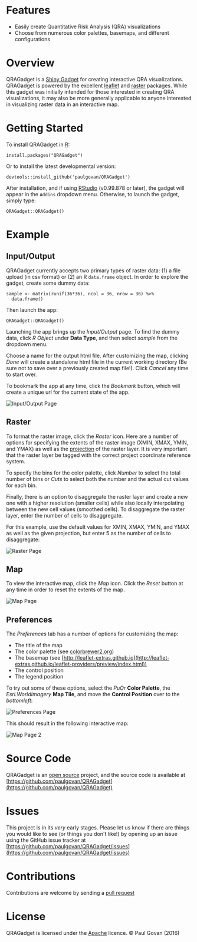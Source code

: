 # Features
* Easily create Quantitative Risk Analysis (QRA) visualizations
* Choose from numerous color palettes, basemaps, and different configurations

# Overview
QRAGadget is a [Shiny Gadget](http://shiny.rstudio.com/articles/gadgets.html) for creating interactive QRA visualizations. QRAGadget is powered by the excellent [leaflet](http://leafletjs.com/) and [raster](https://cran.r-project.org/package=raster) packages. While this gadget was initially intended for those interested in creating QRA visualizations, it may also be more generally applicable to anyone interested in visualizing raster data in an interactive map. 

# Getting Started
To install QRAGadget in [R](https://www.r-project.org):

```
install.packages("QRAGadget")
```

Or to install the latest developmental version:

```
devtools::install_github('paulgovan/QRAGadget')
```

After installation, and if using [RStudio](https://www.rstudio.com/products/rstudio/) (v0.99.878 or later), the gadget will appear in the `Addins` dropdown menu. Otherwise, to launch the gadget, simply type:

```
QRAGadget::QRAGadget()
```

# Example

## Input/Output

QRAGadget currently accepts two primary types of raster data: (1) a file upload (in csv format) or (2) an R `data.frame` object. In order to explore the gadget, create some dummy data:

```
sample <- matrix(runif(36*36), ncol = 36, nrow = 36) %>%
  data.frame()
```

Then launch the app:

```
QRAGadget::QRAGadget()
```

Launching the app brings up the *Input/Output* page. To find the dummy data, click *R Object* under **Data Type**, and then select *sample* from the dropdown menu.

Choose a name for the output html file. After customizing the map, clicking *Done* will create a standalone html file in the current working directory (Be sure not to save over a previously created map file!). Click *Cancel* any time to start over. 

To bookmark the app at any time, click the *Bookmark* button, which will create a unique url for the current state of the app.

![Input/Output Page](https://github.com/paulgovan/QRAGadget/blob/master/inst/images/InputOutput.PNG?raw=true)

## Raster

To format the raster image, click the *Raster* icon. Here are a number of options for specifying the extents of the raster image (XMIN, XMAX, YMIN, and YMAX) as well as the [projection](https://rstudio.github.io/leaflet/raster.html) of the raster layer. It is very important that the raster layer be tagged with the correct project coordinate reference system. 

To specify the bins for the color palette, click *Number* to select the total number of bins or *Cuts* to select both the number and the actual cut values for each bin.

Finally, there is an option to disaggregate the raster layer and create a new one with a higher resolution (smaller cells) while also locally interpolating between the new cell values (smoothed cells). To disaggregate the raster layer, enter the number of cells to disaggregate.

For this example, use the default values for XMIN, XMAX, YMIN, and YMAX as well as the given projection, but enter 5 as the number of cells to disaggregate:

![Raster Page](https://github.com/paulgovan/QRAGadget/blob/master/inst/images/raster.PNG?raw=true)

## Map

To view the interactive map, click the *Map* icon. Click the *Reset* button at any time in order to reset the extents of the map.

![Map Page](https://github.com/paulgovan/QRAGadget/blob/master/inst/images/map.PNG?raw=true)

## Preferences

The *Preferences* tab has a number of options for customizing the map:

* The title of the map
* The color palette (see [colorbrewer2.org](colorbrewer2.org))
* The basemap (see [http://leaflet-extras.github.io](http://leaflet-extras.github.io/leaflet-providers/preview/index.html))
* The control position
* The legend position

To try out some of these options, select the *PuOr* **Color Palette**, the *Esri.WorldImagery* **Map Tile**, and move the **Control Position** over to the *bottomleft*:

![Preferences Page](https://github.com/paulgovan/QRAGadget/blob/master/inst/images/preferences.PNG?raw=true)

This should result in the following interactive map:

![Map Page 2](https://github.com/paulgovan/QRAGadget/blob/master/inst/images/Map2.PNG?raw=true)

# Source Code
QRAGadget is an [open source](http://opensource.org) project, and the source code is available at [https://github.com/paulgovan/QRAGadget](https://github.com/paulgovan/QRAGadget)

# Issues
This project is in its *very* early stages. Please let us know if there are things you would like to see (or things you don't like!) by opening up an issue using the GitHub issue tracker at [https://github.com/paulgovan/QRAGadget/issues](https://github.com/paulgovan/QRAGadget/issues)

# Contributions
Contributions are welcome by sending a [pull request](https://github.com/paulgovan/QRAGadget/pulls)

# License
QRAGadget is licensed under the [Apache](http://www.apache.org/licenses/LICENSE-2.0) licence. &copy; Paul Govan (2016)
